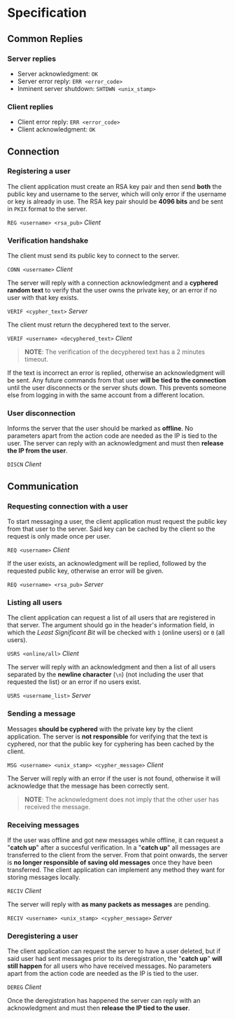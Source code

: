 # Specification
## Common Replies

### Server replies
- Server acknowledgment: `OK`
- Server error reply: `ERR <error_code>`
- Inminent server shutdown: `SHTDWN <unix_stamp>`

### Client replies
- Client error reply: `ERR <error_code>`
- Client acknowledgment: `OK`

## Connection
### Registering a user
The client application must create an RSA key pair and then send **both** the public key and username to the server, which will only error if the username or key is already in use. The RSA key pair should be **4096 bits** and be sent in `PKIX` format to the server.

`REG <username> <rsa_pub>` _Client_

### Verification handshake

The client must send its public key to connect to the server.

`CONN <username>` _Client_

The server will reply with a connection acknowledgment and a **cyphered random text** to verify that the user owns the private key, or an error if no user with that key exists.

`VERIF <cypher_text>` _Server_

The client must return the decyphered text to the server.

`VERIF <username> <decyphered_text>` _Client_
> **NOTE**: The verification of the decyphered text has a 2 minutes timeout.

If the text is incorrect an error is replied, otherwise an acknowledgment will be sent. Any future commands from that user **will be tied to the connection** until the user disconnects or the server shuts down. This prevents someone else from logging in with the same account from a different location.

### User disconnection
Informs the server that the user should be marked as **offline**. No parameters apart from the action code are needed as the IP is tied to the user. The server can reply with an acknowledgment and must then **release the IP from the user**.

`DISCN` _Client_

## Communication

### Requesting connection with a user
To start messaging a user, the client application must request the public key from that user to the server. Said key can be cached by the client so the request is only made once per user.

`REQ <username>` _Client_

If the user exists, an acknowledgment will be replied, followed by the requested public key, otherwise an error will be given.

`REQ <username> <rsa_pub>` _Server_

### Listing all users

The client application can request a list of all users that are registered in that server. The argument should go in the header's information field, in which the *Least Significant Bit* will be checked with `1` (online users) or `0` (all users).

`USRS <online/all>` _Client_

The server will reply with an acknowledgment and then a list of all users separated by the **newline character** (`\n`) (not including the user that requested the list) or an error if no users exist.

`USRS <username_list>` _Server_

### Sending a message

Messages **should be cyphered** with the private key by the client application. The server is **not responsible** for verifying that the text is cyphered, nor that the public key for cyphering has been cached by the client.

`MSG <username> <unix_stamp> <cypher_message>` _Client_

The Server will reply with an error if the user is not found, otherwise it will acknowledge that the message has been correctly sent.
> **NOTE**: The acknowledgment does not imply that the other user has received the message.

### Receiving messages
If the user was offline and got new messages while offline, it can request a "**catch up**" after a succesful verification. In a "**catch up**" all messages are transferred to the client from the server. From that point onwards, the server is **no longer responsible of saving old messages** once they have been transferred. The client application can implement any method they want for storing messages locally.

`RECIV` _Client_

The server will reply with **as many packets as messages** are pending.

`RECIV <username> <unix_stamp> <cypher_message>` _Server_

### Deregistering a user
The client application can request the server to have a user deleted, but if said user had sent messages prior to its deregistration, the "**catch up**" **will still happen** for all users who have received messages. No parameters apart from the action code are needed as the IP is tied to the user.

`DEREG` _Client_

Once the deregistration has happened the server can reply with an acknowledgment and must then **release the IP tied to the user**.